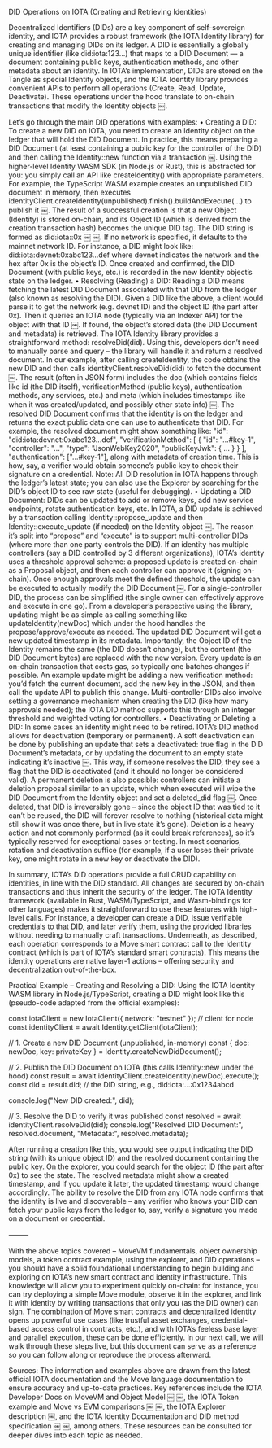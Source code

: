DID Operations on IOTA (Creating and Retrieving Identities)

Decentralized Identifiers (DIDs) are a key component of self-sovereign identity, and IOTA provides a robust framework (the IOTA Identity library) for creating and managing DIDs on its ledger. A DID is essentially a globally unique identifier (like did:iota:123...) that maps to a DID Document — a document containing public keys, authentication methods, and other metadata about an identity. In IOTA’s implementation, DIDs are stored on the Tangle as special Identity objects, and the IOTA Identity library provides convenient APIs to perform all operations (Create, Read, Update, Deactivate). These operations under the hood translate to on-chain transactions that modify the Identity objects ￼.

Let’s go through the main DID operations with examples:
	•	Creating a DID: To create a new DID on IOTA, you need to create an Identity object on the ledger that will hold the DID Document. In practice, this means preparing a DID Document (at least containing a public key for the controller of the DID) and then calling the Identity::new function via a transaction ￼. Using the higher-level Identity WASM SDK (in Node.js or Rust), this is abstracted for you: you simply call an API like createIdentity() with appropriate parameters. For example, the TypeScript WASM example creates an unpublished DID document in memory, then executes identityClient.createIdentity(unpublished).finish().buildAndExecute(...) to publish it ￼. The result of a successful creation is that a new Object (Identity) is stored on-chain, and its Object ID (which is derived from the creation transaction hash) becomes the unique DID tag. The DID string is formed as did:iota:<network>:0x<ObjectID> ￼ ￼. If no network is specified, it defaults to the mainnet network ID. For instance, a DID might look like:
did:iota:devnet:0xabc123...def
where devnet indicates the network and the hex after 0x is the object’s ID. Once created and confirmed, the DID Document (with public keys, etc.) is recorded in the new Identity object’s state on the ledger.
	•	Resolving (Reading) a DID: Reading a DID means fetching the latest DID Document associated with that DID from the ledger (also known as resolving the DID). Given a DID like the above, a client would parse it to get the network (e.g. devnet ID) and the object ID (the part after 0x). Then it queries an IOTA node (typically via an Indexer API) for the object with that ID ￼. If found, the object’s stored data (the DID Document and metadata) is retrieved. The IOTA Identity library provides a straightforward method: resolveDid(did). Using this, developers don’t need to manually parse and query – the library will handle it and return a resolved document. In our example, after calling createIdentity, the code obtains the new DID and then calls identityClient.resolveDid(did) to fetch the document ￼. The result (often in JSON form) includes the doc (which contains fields like id (the DID itself), verificationMethod (public keys), authentication methods, any services, etc.) and meta (which includes timestamps like when it was created/updated, and possibly other state info) ￼. The resolved DID Document confirms that the identity is on the ledger and returns the exact public data one can use to authenticate that DID. For example, the resolved document might show something like: "id": "did:iota:devnet:0xabc123...def", "verificationMethod": [ { "id": "...#key-1", "controller": "...", "type": "JsonWebKey2020", "publicKeyJwk": { ... } } ], "authentication": ["...#key-1"], along with metadata of creation time. This is how, say, a verifier would obtain someone’s public key to check their signature on a credential. Note: All DID resolution in IOTA happens through the ledger’s latest state; you can also use the Explorer by searching for the DID’s object ID to see raw state (useful for debugging).
	•	Updating a DID Document: DIDs can be updated to add or remove keys, add new service endpoints, rotate authentication keys, etc. In IOTA, a DID update is achieved by a transaction calling Identity::propose_update and then Identity::execute_update (if needed) on the Identity object ￼. The reason it’s split into “propose” and “execute” is to support multi-controller DIDs (where more than one party controls the DID). If an identity has multiple controllers (say a DID controlled by 3 different organizations), IOTA’s identity uses a threshold approval scheme: a proposed update is created on-chain as a Proposal object, and then each controller can approve it (signing on-chain). Once enough approvals meet the defined threshold, the update can be executed to actually modify the DID Document ￼. For a single-controller DID, the process can be simplified (the single owner can effectively approve and execute in one go). From a developer’s perspective using the library, updating might be as simple as calling something like updateIdentity(newDoc) which under the hood handles the propose/approve/execute as needed. The updated DID Document will get a new updated timestamp in its metadata. Importantly, the Object ID of the Identity remains the same (the DID doesn’t change), but the content (the DID Document bytes) are replaced with the new version. Every update is an on-chain transaction that costs gas, so typically one batches changes if possible. An example update might be adding a new verification method: you’d fetch the current document, add the new key in the JSON, and then call the update API to publish this change. Multi-controller DIDs also involve setting a governance mechanism when creating the DID (like how many approvals needed); the IOTA DID method supports this through an integer threshold and weighted voting for controllers.
	•	Deactivating or Deleting a DID: In some cases an identity might need to be retired. IOTA’s DID method allows for deactivation (temporary or permanent). A soft deactivation can be done by publishing an update that sets a deactivated: true flag in the DID Document’s metadata, or by updating the document to an empty state indicating it’s inactive ￼. This way, if someone resolves the DID, they see a flag that the DID is deactivated (and it should no longer be considered valid). A permanent deletion is also possible: controllers can initiate a deletion proposal similar to an update, which when executed will wipe the DID Document from the Identity object and set a deleted_did flag ￼. Once deleted, that DID is irreversibly gone – since the object ID that was tied to it can’t be reused, the DID will forever resolve to nothing (historical data might still show it was once there, but in live state it’s gone). Deletion is a heavy action and not commonly performed (as it could break references), so it’s typically reserved for exceptional cases or testing. In most scenarios, rotation and deactivation suffice (for example, if a user loses their private key, one might rotate in a new key or deactivate the DID).

In summary, IOTA’s DID operations provide a full CRUD capability on identities, in line with the DID standard. All changes are secured by on-chain transactions and thus inherit the security of the ledger. The IOTA Identity framework (available in Rust, WASM/TypeScript, and Wasm-bindings for other languages) makes it straightforward to use these features with high-level calls. For instance, a developer can create a DID, issue verifiable credentials to that DID, and later verify them, using the provided libraries without needing to manually craft transactions. Underneath, as described, each operation corresponds to a Move smart contract call to the Identity contract (which is part of IOTA’s standard smart contracts). This means the identity operations are native layer-1 actions – offering security and decentralization out-of-the-box.

Practical Example – Creating and Resolving a DID:
Using the IOTA Identity WASM library in Node.js/TypeScript, creating a DID might look like this (pseudo-code adapted from the official examples):

const iotaClient = new IotaClient({ network: "testnet" }); // client for node
const identityClient = await Identity.getClient(iotaClient); 

// 1. Create a new DID Document (unpublished, in-memory)
const { doc: newDoc, key: privateKey } = Identity.createNewDidDocument();

// 2. Publish the DID Document on IOTA (this calls Identity::new under the hood)
const result = await identityClient.createIdentity(newDoc).execute();
const did = result.did;  // the DID string, e.g., did:iota:...:0x1234abcd

console.log("New DID created:", did);

// 3. Resolve the DID to verify it was published
const resolved = await identityClient.resolveDid(did);
console.log("Resolved DID Document:", resolved.document, "Metadata:", resolved.metadata);

After running a creation like this, you would see output indicating the DID string (with its unique object ID) and the resolved document containing the public key. On the explorer, you could search for the object ID (the part after 0x) to see the state. The resolved metadata might show a created timestamp, and if you update it later, the updated timestamp would change accordingly. The ability to resolve the DID from any IOTA node confirms that the identity is live and discoverable – any verifier who knows your DID can fetch your public keys from the ledger to, say, verify a signature you made on a document or credential.

⸻

With the above topics covered – MoveVM fundamentals, object ownership models, a token contract example, using the explorer, and DID operations – you should have a solid foundational understanding to begin building and exploring on IOTA’s new smart contract and identity infrastructure. This knowledge will allow you to experiment quickly on-chain: for instance, you can try deploying a simple Move module, observe it in the explorer, and link it with identity by writing transactions that only you (as the DID owner) can sign. The combination of Move smart contracts and decentralized identity opens up powerful use cases (like trustful asset exchanges, credential-based access control in contracts, etc.), and with IOTA’s feeless base layer and parallel execution, these can be done efficiently. In our next call, we will walk through these steps live, but this document can serve as a reference so you can follow along or reproduce the process afterward.

Sources: The information and examples above are drawn from the latest official IOTA documentation and the Move language documentation to ensure accuracy and up-to-date practices. Key references include the IOTA Developer Docs on MoveVM and Object Model ￼ ￼, the IOTA Token example and Move vs EVM comparisons ￼ ￼, the IOTA Explorer description ￼, and the IOTA Identity Documentation and DID method specification ￼ ￼, among others. These resources can be consulted for deeper dives into each topic as needed.